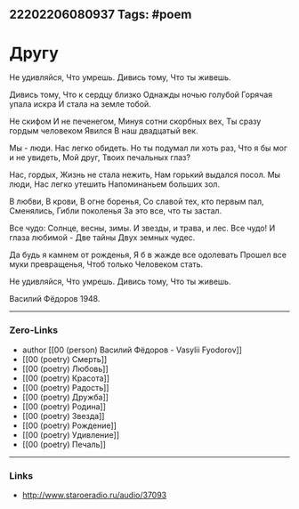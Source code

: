 22202206080937
Tags: #poem  
---
# Другу
Не удивляйся,
Что умрешь.
Дивись тому,
Что ты живешь.

Дивись тому,
Что к сердцу близко
Однажды ночью голубой
Горячая упала искра
И стала на земле тобой.

Не скифом
И не печенегом,
Минуя сотни скорбных вех,
Ты сразу гордым человеком
Явился
В наш двадцатый век.

Мы - люди.
Нас легко обидеть.
Но ты подумал ли хоть раз,
Что я бы мог и не увидеть,
Мой друг,
Твоих печальных глаз?

Нас, гордых,
Жизнь не стала нежить,
Нам горький выдался посол.
Мы люди,
Нас легко утешить
Напоминаньем больших зол.

В любви,
В крови,
В огне боренья,
Со славой тех, кто первым пал,
Сменялись,
Гибли поколенья
За это все, что ты застал.

Все чудо:
Солнце, весны, зимы.
И звезды, и трава, и лес.
Все чудо!
И глаза любимой -
Две тайны
Двух земных чудес.

Да будь я камнем от рожденья,
Я б в жажде все одолевать
Прошел все муки превращенья,
Чтоб только
Человеком стать.

Не удивляйся,
Что умрешь.
Дивись тому,
Что ты живешь.

Василий Фёдоров 1948.

---
### Zero-Links
- author [[00 (person) Василий Фёдоров - Vasylii Fyodorov]]
- [[00 (poetry) Смерть]]
- [[00 (poetry) Любовь]]
- [[00 (poetry) Красота]]
- [[00 (poetry) Радость]]
- [[00 (poetry) Дружба]]
- [[00 (poetry) Родина]]
- [[00 (poetry) Звезда]]
- [[00 (poetry) Рождение]]
- [[00 (poetry) Удивление]]
- [[00 (poetry) Печаль]]
---
### Links
- http://www.staroeradio.ru/audio/37093